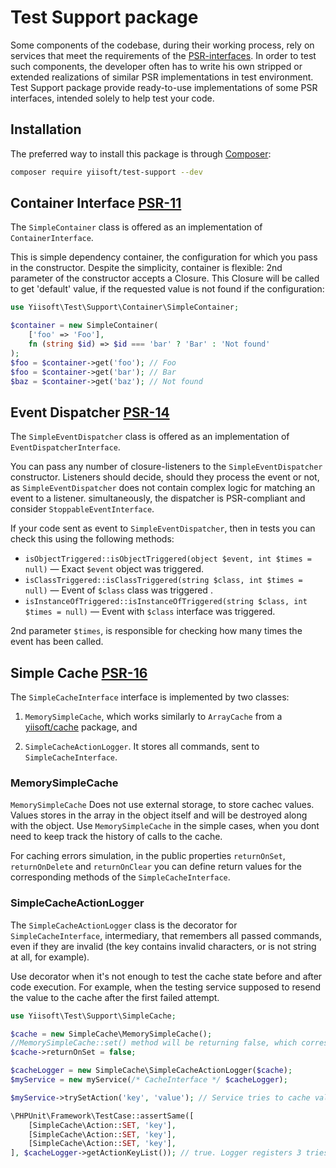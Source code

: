 # Test Support package

Some components of the codebase, during their working process, rely on services that meet the requirements of the [PSR-interfaces](https://www.php-fig.org/psr/).
In order to test such components, the developer often has to write his own stripped or extended realizations 
of similar PSR implementations in test environment.
Test Support package provide ready-to-use implementations of some PSR interfaces, intended solely to help test your code.


## Installation

The preferred way to install this package is through [Composer](https://getcomposer.org/download/):

```bash
composer require yiisoft/test-support --dev
```

## Container Interface [PSR-11](https://github.com/php-fig/container)

The `SimpleContainer` class is offered as an implementation of `ContainerInterface`. 

This is simple dependency container, the configuration for which you pass in the constructor.
Despite the simplicity, container is flexible: 2nd parameter of the constructor accepts a Closure.
This Closure will be called to get 'default' value, if the requested value is not found if the configuration:

```php
use Yiisoft\Test\Support\Container\SimpleContainer;

$container = new SimpleContainer(
    ['foo' => 'Foo'],
    fn (string $id) => $id === 'bar' ? 'Bar' : 'Not found'
);
$foo = $container->get('foo'); // Foo
$foo = $container->get('bar'); // Bar
$baz = $container->get('baz'); // Not found
```

## Event Dispatcher [PSR-14](https://github.com/php-fig/event-dispatcher)

The `SimpleEventDispatcher` class is offered as an implementation of `EventDispatcherInterface`.

You can pass any number of closure-listeners to the `SimpleEventDispatcher` constructor. 
Listeners should decide, should they process the event or not, as `SimpleEventDispatcher` does not contain complex logic 
for matching an event to a listener.
simultaneously, the dispatcher is PSR-compliant and consider `StoppableEventInterface`.

If your code sent as event to `SimpleEventDispatcher`, then in tests you can check this using the following methods:

- `isObjectTriggered::isObjectTriggered(object $event, int $times = null)` — Exact `$event` object was triggered.
- `isClassTriggered::isClassTriggered(string $class, int $times = null)` — Event of `$class` class was triggered .
- `isInstanceOfTriggered::isInstanceOfTriggered(string $class, int $times = null)` — Event with `$class` interface was triggered.

2nd parameter `$times`, is responsible for checking how many times the event has been called.

## Simple Cache [PSR-16](https://github.com/php-fig/simple-cache)

The `SimpleCacheInterface` interface is implemented by two classes:

1. `MemorySimpleCache`, which works similarly to `ArrayCache` from a 
[yiisoft/cache](https://github.com/yiisoft/cache) package, and

2. `SimpleCacheActionLogger`. It stores all commands, sent to `SimpleCacheInterface`.

### MemorySimpleCache

`MemorySimpleCache`  Does not use external storage, to store cachec values.
Values stores in the array in the object itself and will be destroyed along with the object.
Use `MemorySimpleCache` in the simple cases, when you dont need to keep track the history of calls to the cache. 

For caching errors simulation, in the public properties `returnOnSet`, `returnOnDelete` and `returnOnClear`
you can define return values for the corresponding methods of the `SimpleCacheInterface`.
 
### SimpleCacheActionLogger

The `SimpleCacheActionLogger` class is the decorator for `SimpleCacheInterface`, intermediary, that remembers all passed 
commands, even if they are invalid (the key contains invalid characters, or is not string at all, for example). 

Use decorator when it's not enough to test the cache state before and after code execution.
For example, when the testing service supposed to resend the value to the cache after the first failed attempt.  

```php
use Yiisoft\Test\Support\SimpleCache;

$cache = new SimpleCache\MemorySimpleCache();
//MemorySimpleCache::set() method will be returning false, which corresponds to an error, accourding to PSR
$cache->returnOnSet = false;

$cacheLogger = new SimpleCache\SimpleCacheActionLogger($cache);
$myService = new myService(/* CacheInterface */ $cacheLogger);

$myService->trySetAction('key', 'value'); // Service tries to cache value 3 times

\PHPUnit\Framework\TestCase::assertSame([
    [SimpleCache\Action::SET, 'key'],
    [SimpleCache\Action::SET, 'key'],
    [SimpleCache\Action::SET, 'key'],
], $cacheLogger->getActionKeyList()); // true. Logger registers 3 tries to set cache
```
